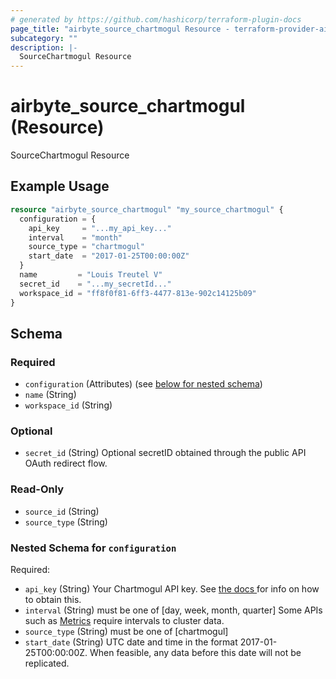 ```yaml
---
# generated by https://github.com/hashicorp/terraform-plugin-docs
page_title: "airbyte_source_chartmogul Resource - terraform-provider-airbyte"
subcategory: ""
description: |-
  SourceChartmogul Resource
---
```


# airbyte_source_chartmogul (Resource)

SourceChartmogul Resource

## Example Usage

```terraform
resource "airbyte_source_chartmogul" "my_source_chartmogul" {
  configuration = {
    api_key     = "...my_api_key..."
    interval    = "month"
    source_type = "chartmogul"
    start_date  = "2017-01-25T00:00:00Z"
  }
  name         = "Louis Treutel V"
  secret_id    = "...my_secretId..."
  workspace_id = "ff8f0f81-6ff3-4477-813e-902c14125b09"
}
```

<!-- schema generated by tfplugindocs -->
## Schema

### Required

- `configuration` (Attributes) (see [below for nested schema](#nestedatt--configuration))
- `name` (String)
- `workspace_id` (String)

### Optional

- `secret_id` (String) Optional secretID obtained through the public API OAuth redirect flow.

### Read-Only

- `source_id` (String)
- `source_type` (String)

<a id="nestedatt--configuration"></a>
### Nested Schema for `configuration`

Required:

- `api_key` (String) Your Chartmogul API key. See <a href="https://help.chartmogul.com/hc/en-us/articles/4407796325906-Creating-and-Managing-API-keys#creating-an-api-key"> the docs </a> for info on how to obtain this.
- `interval` (String) must be one of [day, week, month, quarter]
Some APIs such as <a href="https://dev.chartmogul.com/reference/endpoint-overview-metrics-api">Metrics</a> require intervals to cluster data.
- `source_type` (String) must be one of [chartmogul]
- `start_date` (String) UTC date and time in the format 2017-01-25T00:00:00Z. When feasible, any data before this date will not be replicated.


